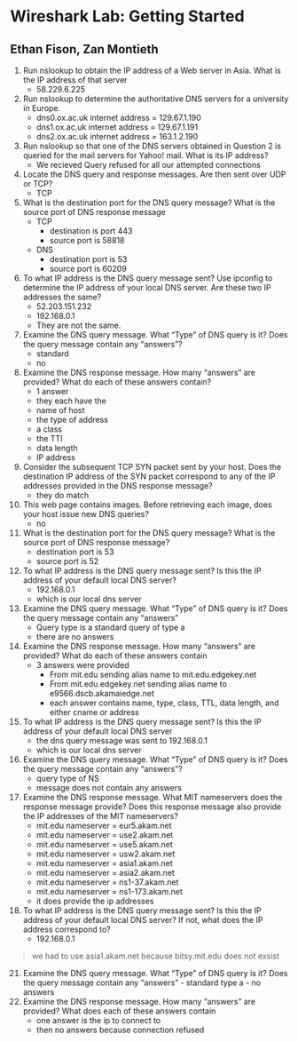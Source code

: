 # Wireshark Lab: Getting Started

## Ethan Fison, Zan Montieth

1. Run nslookup to obtain the IP address of a Web server in Asia. What is the IP address of that server
    - 58.229.6.225
2. Run nslookup to determine the authoritative DNS servers for a university in Europe.
    - dns0.ox.ac.uk   internet address = 129.67.1.190
    - dns1.ox.ac.uk   internet address = 129.67.1.191
    - dns2.ox.ac.uk   internet address = 163.1.2.190
3. Run nslookup so that one of the DNS servers obtained in Question 2 is queried for the mail servers for Yahoo! mail.   What is its IP address?
    - We recieved Query refused for all our attempted connections
4. Locate the DNS query and response messages. Are then sent over UDP or TCP?
    - TCP
5. What is the destination port for the DNS query message? What is the source port of DNS response message
    - TCP
        - destination is port 443
        - source port is 58818
    - DNS
      - destination port is 53
      - source port is 60209
6. To what IP address is the DNS query message sent? Use ipconfig to determine the IP address of your local DNS server. Are these two IP addresses the same?
    - 52.203.151.232
    - 192.168.0.1
    - They are not the same.
7. Examine the DNS query message. What “Type” of DNS query is it? Does the query message contain any “answers”? 
   - standard
   - no
8. Examine the DNS response message. How many “answers” are provided? What do each of these answers contain?
   - 1 answer
   - they each have the
   - name of host
   - the type of address
   - a class
   - the TTl
   - data length
   - IP address
9. Consider the subsequent TCP SYN packet sent by your host. Does the destination  IP address of the SYN packet correspond to any of the IP addresses provided in the DNS response message?
   - they do match
10. This web page contains images. Before retrieving each image, does your host issue new DNS queries?
    - no
11. What is the destination port for the DNS query message? What is the source port of DNS response message?
    - destination port is 53
    - source port is 52
12. To what IP address is the DNS query message sent? Is this the IP address of your default local DNS server?
    - 192.168.0.1
    - which is our local dns server
13. Examine the DNS query message. What “Type” of DNS query is it? Does the query message contain any “answers”
    - Query type is a standard query of type a
    - there are no answers
14. Examine the DNS response message. How many “answers” are provided? What do each of these answers contain
    - 3 answers were provided
      - From mit.edu sending alias name to mit.edu.edgekey.net
      - From mit.edu.edgekey.net sending alias name to e9566.dscb.akamaiedge.net
      - each answer contains name, type, class, TTL, data length, and either cname or address
16. To what IP address is the DNS query message sent? Is this the IP address of your default local DNS server
    - the dns query message was sent to 192.168.0.1
    - which is our local dns server
17. Examine the DNS query message. What “Type” of DNS query is it? Does the query message contain any “answers”?
    - query type of NS
    - message does not contain any answers
18. Examine the DNS response message. What MIT nameservers does the response message provide? Does this response message also provide the IP addresses of the MIT nameservers?
    - mit.edu nameserver = eur5.akam.net
    - mit.edu nameserver = use2.akam.net
    - mit.edu nameserver = use5.akam.net
    - mit.edu nameserver = usw2.akam.net
    - mit.edu nameserver = asia1.akam.net
    - mit.edu nameserver = asia2.akam.net
    - mit.edu nameserver = ns1-37.akam.net
    - mit.edu nameserver = ns1-173.akam.net
    - it does provide the ip addresses
20. To what IP address is the DNS query message sent? Is this the IP address of your default local DNS server? If not, what does the IP address correspond to?
    - 192.168.0.1
  
> we had to use asia1.akam.net because bitsy.mit.edu does not exsist

21.  Examine the DNS query message. What “Type” of DNS query is it? Does the query message contain any “answers”
    - standard type a
    - no answers
22. Examine the DNS response message. How many “answers” are provided? What does each of these answers contain
    - one answer is the ip to connect to
    - then no answers because connection refused
